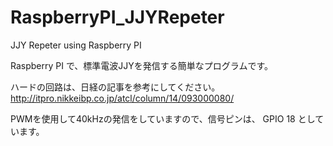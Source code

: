 # RaspberryPI_JJYRepeter
JJY Repeter using Raspberry PI

Raspberry PI で、標準電波JJYを発信する簡単なプログラムです。

ハードの回路は、日経の記事を参考にしてください。
http://itpro.nikkeibp.co.jp/atcl/column/14/093000080/

PWMを使用して40kHzの発信をしていますので、信号ピンは、
GPIO 18 としています。
